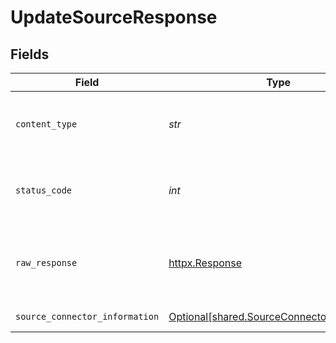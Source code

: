 # UpdateSourceResponse


## Fields

| Field                                                                                            | Type                                                                                             | Required                                                                                         | Description                                                                                      |
| ------------------------------------------------------------------------------------------------ | ------------------------------------------------------------------------------------------------ | ------------------------------------------------------------------------------------------------ | ------------------------------------------------------------------------------------------------ |
| `content_type`                                                                                   | *str*                                                                                            | :heavy_check_mark:                                                                               | HTTP response content type for this operation                                                    |
| `status_code`                                                                                    | *int*                                                                                            | :heavy_check_mark:                                                                               | HTTP response status code for this operation                                                     |
| `raw_response`                                                                                   | [httpx.Response](https://www.python-httpx.org/api/#response)                                     | :heavy_check_mark:                                                                               | Raw HTTP response; suitable for custom response parsing                                          |
| `source_connector_information`                                                                   | [Optional[shared.SourceConnectorInformation]](../../models/shared/sourceconnectorinformation.md) | :heavy_minus_sign:                                                                               | Successful Response                                                                              |